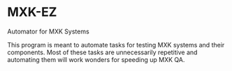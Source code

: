 # MXK-EZ
Automator for MXK Systems

This program is meant to automate tasks for testing MXK systems and their components. Most of these tasks are unnecessarily repetitive and automating them will work wonders for speeding up MXK QA.
